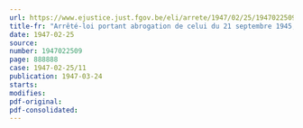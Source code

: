 ```yaml
---
url: https://www.ejustice.just.fgov.be/eli/arrete/1947/02/25/1947022509/justel
title-fr: "Arrêté-loi portant abrogation de celui du 21 septembre 1945, relatif à l'allocation d'une indemnité dite " de danger " aux travailleurs ayant exercé leur activité dans certaines régions dangereuses"
date: 1947-02-25
source:
number: 1947022509
page: 888888
case: 1947-02-25/11
publication: 1947-03-24
starts:
modifies:
pdf-original:
pdf-consolidated:
---
```


